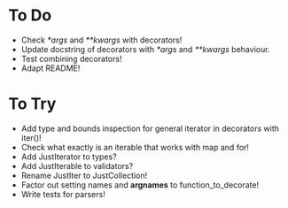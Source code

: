 # To Do
- Check _*args_ and _**kwargs_ with decorators!
- Update docstring of decorators with _*args_ and _**kwargs_ behaviour.
- Test combining decorators!
- Adapt README!

# To Try
- Add type and bounds inspection for general iterator in decorators with iter()!
- Check what exactly is an iterable that works with map and for!
- Add JustIterator to types?
- Add JustIterable to validators?
- Rename JustIter to JustCollection!
- Factor out setting names and __argnames__ to function_to_decorate!
- Write tests for parsers!

